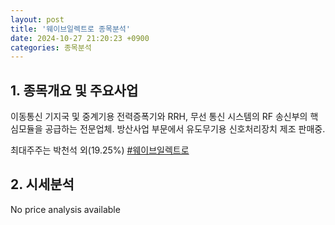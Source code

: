 ```yaml
---
layout: post
title: '웨이브일렉트로 종목분석'
date: 2024-10-27 21:20:23 +0900
categories: 종목분석
---
```


## 1. 종목개요 및 주요사업

이동통신 기지국 및 중계기용 전력증폭기와 RRH, 무선 통신 시스템의 RF 송신부의 핵심모듈을 공급하는 전문업체. 방산사업 부문에서 유도무기용 신호처리장치 제조 판매중.

최대주주는 박천석 외(19.25%)
[#웨이브일렉트로](#)

## 2. 시세분석

No price analysis available
